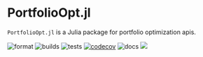 # PortfolioOpt.jl

`PortfolioOpt.jl` is a Julia package for portfolio optimization apis.


![format](https://github.com/bicepjai/PortfolioOpt.jl/actions/workflows/JuliaFormatCheck.yml/badge.svg?branch=testing&event=push)
![builds](https://github.com/bicepjai/PortfolioOpt.jl/actions/workflows/Builds.yml/badge.svg?branch=testing&event=push)
![tests](https://github.com/bicepjai/PortfolioOpt.jl/actions/workflows/Tests.yml/badge.svg?branch=testing&event=push)
[![codecov](https://codecov.io/gh/bicepjai/PortfolioOpt.jl/branch/testing/graph/badge.svg)](https://codecov.io/gh/bicepjai/PortfolioOpt.jl)
![docs](https://github.com/bicepjai/PortfolioOpt.jl/actions/workflows/Docs.yml/badge.svg?branch=testing&event=push)
[![][docs-latest-img]][docs-latest-url]

[docs-latest-img]: https://img.shields.io/badge/docs-testing-blue.svg
[docs-latest-url]: https://bicepjai.github.io/PortfolioOpt.jl/dev/
